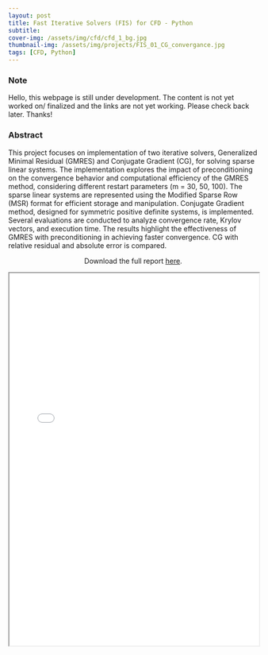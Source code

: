 ```yaml
---
layout: post
title: Fast Iterative Solvers (FIS) for CFD - Python
subtitle: 
cover-img: /assets/img/cfd/cfd_1_bg.jpg
thumbnail-img: /assets/img/projects/FIS_01_CG_convergance.jpg
tags: [CFD, Python]
---
```


<h3>Note</h3>
Hello, this webpage is still under development. The content is not yet worked on/ finalized and the links are not yet working. Please check back later. Thanks!

<h3>Abstract</h3>
<p>
This project focuses on implementation of two iterative solvers, Generalized Minimal Residual (GMRES) and Conjugate Gradient (CG), for solving sparse linear systems. The implementation explores the impact of preconditioning on the convergence behavior and computational efficiency of the GMRES method, considering different restart parameters (m = 30, 50, 100). The sparse linear systems are represented using the Modified Sparse Row (MSR) format for efficient storage and manipulation. Conjugate Gradient method, designed for symmetric positive definite systems, is implemented. Several evaluations are conducted to analyze convergence rate, Krylov vectors, and execution time. The results highlight the effectiveness of GMRES with preconditioning in achieving faster convergence. CG with relative residual and absolute error is compared.<br>
</p>

<p style="text-align:center">
Download the full report <a href="/assets/pdf/FIS_project_01_Sajjala.pdf" target="_blank">here</a>.
</p>
<iframe src="/assets/pdf/FIS_project_01_Sajjala.pdf#toolbar=0" width="100%" height="750px"></iframe>
